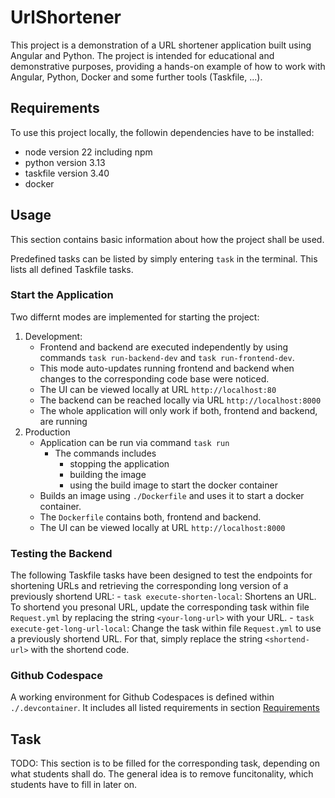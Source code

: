 
# UrlShortener

This project is a demonstration of a URL shortener application built using Angular and Python. The project is intended for educational and demonstrative purposes, providing a hands-on example of how to work with Angular, Python, Docker and some further tools (Taskfile, ...).

## Requirements

To use this project locally, the followin dependencies have to be installed:

- node version 22 including npm
- python version 3.13
- taskfile version 3.40
- docker

## Usage

This section contains basic information about how the project shall be used.

Predefined tasks can be listed by simply entering `task` in the terminal. This lists all defined Taskfile tasks.

### Start the Application

Two differnt modes are implemented for starting the project:

1. Development:
    - Frontend and backend are executed independently by using commands `task run-backend-dev` and `task run-frontend-dev`.
    - This mode auto-updates running frontend and backend when changes to the corresponding code base were noticed.
    - The UI can be viewed locally at URL `http://localhost:80`
    - The backend can be reached locally via URL `http://localhost:8000`
    - The whole application will only work if both, frontend and backend, are running
2. Production
    - Application can be run via command `task run`
      - The commands includes
        - stopping the application
        - building the image
        - using the build image to start the docker container
    - Builds an image using `./Dockerfile` and uses it to start a docker container.
    - The `Dockerfile` contains both, frontend and backend.
    - The UI can be viewed locally at URL `http://localhost:8000`

### Testing the Backend

The following Taskfile tasks have been designed to test the endpoints for shortening URLs and retrieving the corresponding long version of a previously shortend URL:
    - `task execute-shorten-local`: Shortens an URL. To shortend you presonal URL, update the corresponding task within file `Request.yml` by replacing the string `<your-long-url>` with your URL.
    - `task execute-get-long-url-local`: Change the task within file `Request.yml` to use a previously shortend URL. For that, simply replace the string `<shortend-url>` with the shortend code.

### Github Codespace

A working environment for Github Codespaces is defined within `./.devcontainer`. It includes all listed requirements in section [Requirements](#requirements)

## Task

TODO:
This section is to be filled for the corresponding task, depending on what students shall do.
The general idea is to remove funcitonality, which students have to fill in later on.

<!-- # Requirements

- node version 22
 
# how to use

- taskfile
- docker commands
  
# Aufgabe
hier ausfü+llen lassen
# What to do
## teil 1

## teil 2

---- Previous version -->

